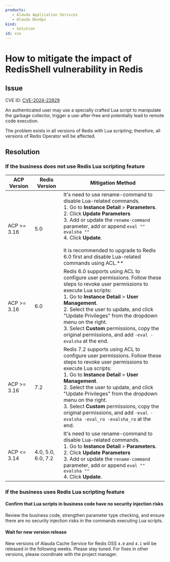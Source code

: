 ```yaml
---
products:
   - Alauda Application Services
   - Alauda DevOps
kind:
   - Solution
id: xxx
---
```


# How to mitigate the impact of RedisShell vulnerability in Redis

## Issue

CVE ID: [CVE-2024-22829](https://github.com//redis/redis/security/advisories/GHSA-4789-qfc9-5f9q)

An authenticated user may use a specially crafted Lua script to manipulate the garbage collector, trigger a use-after-free and potentially lead to remote code execution.

The problem exists in all versions of Redis with Lua scripting; therefore, all versions of Redis Operator will be affected.


## Resolution

### If the business does not use Redis Lua scripting feature

| ACP Version  | Redis Version  | Mitigation Method                |
|--------------|----------------|----------------------------------|
| ACP >= 3.16  | 5.0            | It's need to use rename-command to disable Lua-related commands.<br>1. Go to **Instance Detail** > **Parameters**.<br>2. Click **Update Parameters**<br>3. Add or update the `rename-command` parameter, add or append `eval "" evalsha ""`<br>4. Click **Update**. <br><br> It is recommended to upgrade to Redis 6.0 first and disable Lua-related commands using ACL.** <br>|
| ACP >= 3.16  | 6.0            | Redis 6.0 supports using ACL to configure user permissions. Follow these steps to revoke user permissions to execute Lua scripts:<br>1. Go to **Instance Detail** > **User Management**.<br>2. Select the user to update, and click "Update Privileges" from the dropdown menu on the right.<br>3. Select **Custom** permissions, copy the original permissions, and add `-eval -evalsha` at the end.<br> |
| ACP >= 3.16  | 7.2            | Redis 7.2 supports using ACL to configure user permissions. Follow these steps to revoke user permissions to execute Lua scripts:<br>1. Go to **Instance Detail** > **User Management**.<br>2. Select the user to update, and click "Update Privileges" from the dropdown menu on the right.<br>3. Select **Custom** permissions, copy the original permissions, and add `-eval -evalsha -eval_ro -evalsha_ro` at the end.<br> |
| ACP <= 3.14  | 4.0, 5.0, 6.0, 7.2    | It's need to use rename-command to disable Lua-related commands.<br>1. Go to **Instance Detail** > **Parameters**.<br>2. Click **Update Parameters**<br>3. Add or update the `rename-command` parameter, add or append `eval "" evalsha ""`<br>4. Click **Update**. <br>|

### If the business uses Redis Lua scripting feature

#### Confirm that Lua scripts in business code have no security injection risks

Review the business code, strengthen parameter type checking, and ensure there are no security injection risks in the commands executing Lua scripts.

#### Wait for new version release

New versions of Alauda Cache Service for Redis OSS `4.0` and `4.1` will be released in the following weeks. Please stay tuned. For fixes in other versions, please coordinate with the project manager.
